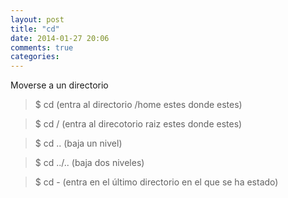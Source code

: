 ```yaml
---
layout: post
title: "cd"
date: 2014-01-27 20:06
comments: true
categories: 
---
```

Moverse a un directorio 

>$ cd     (entra al directorio /home estes donde estes)

>$ cd /   (entra al direcotorio raiz estes donde estes) 

>$ cd ..  (baja un nivel)

>$ cd ../.. (baja dos niveles)

>$ cd -   (entra en el último directorio en el que se ha estado)

